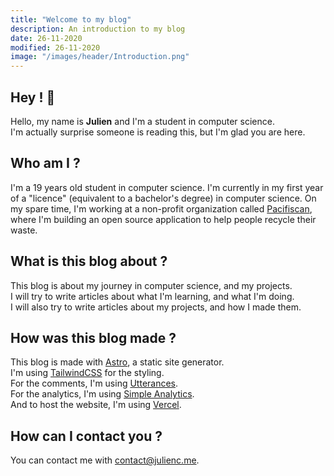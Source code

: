 ```yaml
---
title: "Welcome to my blog"
description: An introduction to my blog
date: 26-11-2020
modified: 26-11-2020
image: "/images/header/Introduction.png"
---
```


## Hey ! 👋

Hello, my name is **Julien** and I'm a student in computer science. <br>
I'm actually surprise someone is reading this, but I'm glad you are here.

## Who am I ?

I'm a 19 years old student in computer science. I'm currently in my first year of a "licence" (equivalent to a bachelor's degree) in computer science. On my spare time, I'm working at a non-profit organization called [Pacifiscan](https://pacifiscan.org/), where I'm building an open source application to help people recycle their  waste.

## What is this blog about ?

This blog is about my journey in computer science, and my projects. <br>
I will try to write articles about what I'm learning, and what I'm doing. <br>
I will also try to write articles about my projects, and how I made them.

## How was this blog made ?

This blog is made with [Astro](https://astro.build/), a static site generator. <br>
I'm using [TailwindCSS](https://tailwindcss.com/) for the styling. <br>
For the comments, I'm using [Utterances](https://utteranc.es/). <br>
For the analytics, I'm using [Simple Analytics](https://simpleanalytics.com/). <br>
And to host the website, I'm using [Vercel](https://vercel.com/).

## How can I contact you ?

You can contact me with [contact@julienc.me](mailto:contact@julienc.me). <br>
